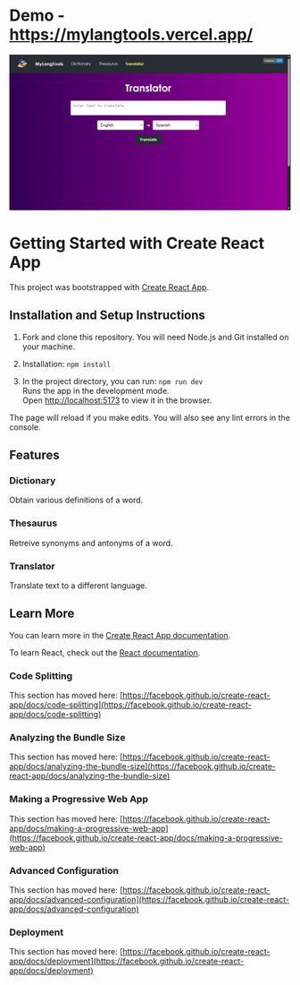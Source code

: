# Demo - https://mylangtools.vercel.app/
![image](https://raw.githubusercontent.com/wlsntrn03/my-lang-tools/refs/heads/main/public/mylangtool_demo.PNG)
# Getting Started with Create React App

This project was bootstrapped with [Create React App](https://github.com/facebook/create-react-app).

## Installation and Setup Instructions

1. Fork and clone this repository. You will need Node.js and Git installed on your machine.

2. Installation: `npm install`

3. In the project directory, you can run: `npm run dev`\
Runs the app in the development mode.\
Open [http://localhost:5173](http://localhost:5173) to view it in the browser.

The page will reload if you make edits. You will also see any lint errors in the console.

## Features

### Dictionary

Obtain various definitions of a word.

### Thesaurus

Retreive synonyms and antonyms of a word.

### Translator

Translate text to a different language.

## Learn More

You can learn more in the [Create React App documentation](https://facebook.github.io/create-react-app/docs/getting-started).

To learn React, check out the [React documentation](https://reactjs.org/).

### Code Splitting

This section has moved here: [https://facebook.github.io/create-react-app/docs/code-splitting](https://facebook.github.io/create-react-app/docs/code-splitting)

### Analyzing the Bundle Size

This section has moved here: [https://facebook.github.io/create-react-app/docs/analyzing-the-bundle-size](https://facebook.github.io/create-react-app/docs/analyzing-the-bundle-size)

### Making a Progressive Web App

This section has moved here: [https://facebook.github.io/create-react-app/docs/making-a-progressive-web-app](https://facebook.github.io/create-react-app/docs/making-a-progressive-web-app)

### Advanced Configuration

This section has moved here: [https://facebook.github.io/create-react-app/docs/advanced-configuration](https://facebook.github.io/create-react-app/docs/advanced-configuration)

### Deployment

This section has moved here: [https://facebook.github.io/create-react-app/docs/deployment](https://facebook.github.io/create-react-app/docs/deployment)
